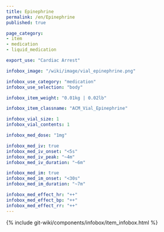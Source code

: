 ```yaml
---
title: Epinephrine
permalink: /en/Epinephrine
published: true

page_category:
- item
- medication
- liquid_medication

export_use: "Cardiac Arrest"

infobox_image: "/wiki/image/vial_epinephrine.png"

infobox_use_category: "medication"
infobox_use_selection: "body"

infobox_item_weight: "0.01kg | 0.02lb"

infobox_item_classname: "ACM_Vial_Epinephrine"

infobox_vial_size: 1
infobox_vial_contents: 1

infobox_med_dose: "1mg"

infobox_med_iv: true
infobox_med_iv_onset: "<5s"
infobox_med_iv_peak: "~4m"
infobox_med_iv_duration: "~6m"

infobox_med_im: true
infobox_med_im_onset: "<30s"
infobox_med_im_duration: "~7m"

infobox_med_effect_hr: "++"
infobox_med_effect_bp: "++"
infobox_med_effect_rr: "++"
---
```


{% include git-wiki/components/infobox/item_infobox.html %}